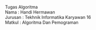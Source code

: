 Tugas Algoritma<br>
Nama : Handi Hermawan<br>
Jurusan : Tekhnik Informatika Karyawan 16<br>
Matkul : Algoritma Dan Pemograman<br>
